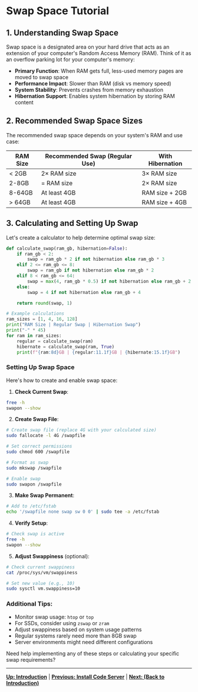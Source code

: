 # Swap Space Tutorial

## 1. Understanding Swap Space

Swap space is a designated area on your hard drive that acts as an extension of your computer's Random Access Memory (RAM). Think of it as an overflow parking lot for your computer's memory:

- **Primary Function**: When RAM gets full, less-used memory pages are moved to swap space
- **Performance Impact**: Slower than RAM (disk vs memory speed)
- **System Stability**: Prevents crashes from memory exhaustion
- **Hibernation Support**: Enables system hibernation by storing RAM content

## 2. Recommended Swap Space Sizes

The recommended swap space depends on your system's RAM and use case:

| RAM Size | Recommended Swap (Regular Use) | With Hibernation |
| -------- | ------------------------------ | ---------------- |
| < 2GB    | 2× RAM size                    | 3× RAM size      |
| 2-8GB    | = RAM size                     | 2× RAM size      |
| 8-64GB   | At least 4GB                   | RAM size + 2GB   |
| > 64GB   | At least 4GB                   | RAM size + 4GB   |

## 3. Calculating and Setting Up Swap

Let's create a calculator to help determine optimal swap size:

```python
def calculate_swap(ram_gb, hibernation=False):
    if ram_gb < 2:
        swap = ram_gb * 2 if not hibernation else ram_gb * 3
    elif 2 <= ram_gb <= 8:
        swap = ram_gb if not hibernation else ram_gb * 2
    elif 8 < ram_gb <= 64:
        swap = max(4, ram_gb * 0.5) if not hibernation else ram_gb + 2
    else:
        swap = 4 if not hibernation else ram_gb + 4

    return round(swap, 1)

# Example calculations
ram_sizes = [1, 4, 16, 128]
print("RAM Size | Regular Swap | Hibernation Swap")
print("-" * 45)
for ram in ram_sizes:
    regular = calculate_swap(ram)
    hibernate = calculate_swap(ram, True)
    print(f"{ram:8d}GB | {regular:11.1f}GB | {hibernate:15.1f}GB")
```

### Setting Up Swap Space

Here's how to create and enable swap space:

1. **Check Current Swap**:

```bash
free -h
swapon --show
```

2. **Create Swap File**:

```bash
# Create swap file (replace 4G with your calculated size)
sudo fallocate -l 4G /swapfile

# Set correct permissions
sudo chmod 600 /swapfile

# Format as swap
sudo mkswap /swapfile

# Enable swap
sudo swapon /swapfile
```

3. **Make Swap Permanent**:

```bash
# Add to /etc/fstab
echo '/swapfile none swap sw 0 0' | sudo tee -a /etc/fstab
```

4. **Verify Setup**:

```bash
# Check swap is active
free -h
swapon --show
```

5. **Adjust Swappiness** (optional):

```bash
# Check current swappiness
cat /proc/sys/vm/swappiness

# Set new value (e.g., 10)
sudo sysctl vm.swappiness=10
```

### Additional Tips:

- Monitor swap usage: `htop` or `top`
- For SSDs, consider using `zswap` or `zram`
- Adjust swappiness based on system usage patterns
- Regular systems rarely need more than 8GB swap
- Server environments might need different configurations

Need help implementing any of these steps or calculating your specific swap requirements?

---

**[Up: Introduction](Get%20Started%20With%20a%20New%20Linux%20VPS.md)** | **[Previous: Install Code Server](Install%20Code%20Server.md)** | **[Next: (Back to Introduction)](Get%20Started%20With%20a%20New%20Linux%20VPS.md)**
